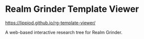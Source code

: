 # Realm Grinder Template Viewer

https://lippiod.github.io/rg-template-viewer/

A web-based interactive research tree for Realm Grinder.
